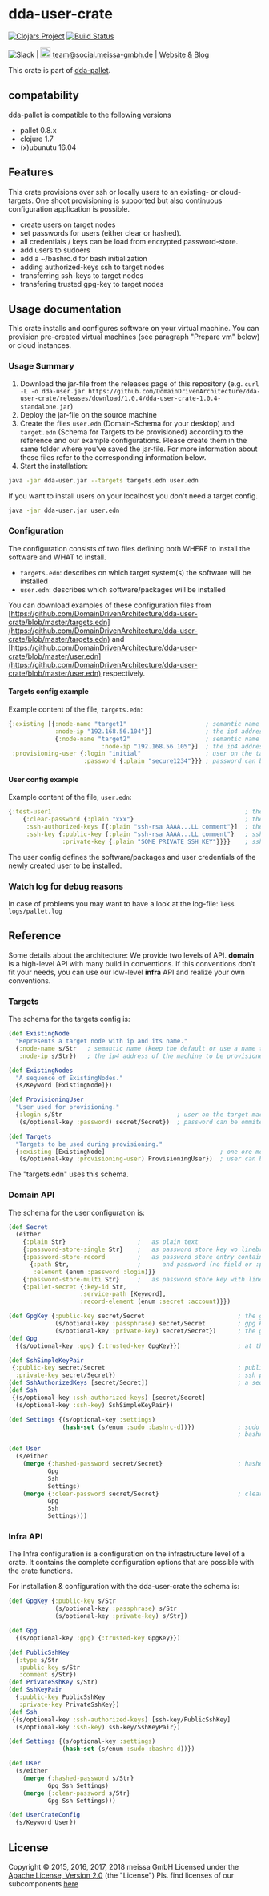 # dda-user-crate

[![Clojars Project](https://img.shields.io/clojars/v/dda/dda-user-crate.svg)](https://clojars.org/dda/dda-user-crate)
[![Build Status](https://travis-ci.org/DomainDrivenArchitecture/dda-user-crate.svg?branch=master)](https://travis-ci.org/DomainDrivenArchitecture/dda-user-crate)

[![Slack](https://img.shields.io/badge/chat-clojurians-green.svg?style=flat)](https://clojurians.slack.com/messages/#dda-pallet/) | [<img src="https://meissa-gmbh.de/img/community/Mastodon_Logotype.svg" width=20 alt="team@social.meissa-gmbh.de"> team@social.meissa-gmbh.de](https://social.meissa-gmbh.de/@team) | [Website & Blog](https://domaindrivenarchitecture.org)

This crate is part of [dda-pallet](https://domaindrivenarchitecture.org/pages/dda-pallet/).

## compatability
dda-pallet is compatible to the following versions
* pallet 0.8.x
* clojure 1.7
* (x)ubunutu 16.04

## Features
This crate provisions over ssh or locally users to an existing- or cloud-targets.
One shoot provisioning is supported but also continuous configuration application is possible.

* create users on target nodes
* set passwords for users (either clear or hashed).
* all credentials / keys can be load from encrypted password-store.
* add users to sudoers
* add a ~/bashrc.d for bash initialization
* adding authorized-keys ssh to target nodes
* transferring ssh-keys to target nodes
* transfering trusted gpg-key to target nodes

## Usage documentation
This crate installs and configures software on your virtual machine. You can provision pre-created virtual machines (see paragraph "Prepare vm" below) or cloud instances.

### Usage Summary
1. Download the jar-file from the releases page of this repository (e.g. `curl -L -o dda-user.jar https://github.com/DomainDrivenArchitecture/dda-user-crate/releases/download/1.0.4/dda-user-crate-1.0.4-standalone.jar`)
2. Deploy the jar-file on the source machine
3. Create the files `user.edn` (Domain-Schema for your desktop) and `target.edn` (Schema for Targets to be provisioned) according to the reference and our example configurations. Please create them in the same folder where you've saved the jar-file. For more information about these files refer to the corresponding information below.
4. Start the installation:
```bash
java -jar dda-user.jar --targets targets.edn user.edn
```
If you want to install users on your localhost you don't need a target config.
```bash
java -jar dda-user.jar user.edn
```

### Configuration
The configuration consists of two files defining both WHERE to install the software and WHAT to install.
* `targets.edn`: describes on which target system(s) the software will be installed
* `user.edn`: describes which software/packages will be installed

You can download examples of these configuration files from
[https://github.com/DomainDrivenArchitecture/dda-user-crate/blob/master/targets.edn](https://github.com/DomainDrivenArchitecture/dda-user-crate/blob/master/targets.edn) and
[https://github.com/DomainDrivenArchitecture/dda-user-crate/blob/master/user.edn](https://github.com/DomainDrivenArchitecture/dda-user-crate/blob/master/user.edn) respectively.

#### Targets config example
Example content of the file, `targets.edn`:
```clojure
{:existing [{:node-name "target1"                      ; semantic name (keep the default or use a name that suits you)
             :node-ip "192.168.56.104"}]               ; the ip4 address of the machine to be provisioned
             {:node-name "target2"                     ; semantic name (keep the default or use a name that suits you)
                          :node-ip "192.168.56.105"}]  ; the ip4 address of the machine to be provisioned
 :provisioning-user {:login "initial"                  ; user on the target machine, must have sudo rights
                     :password {:plain "secure1234"}}} ; password can be ommited, if a ssh key is authorized
```

#### User config example
Example content of the file, `user.edn`:
```clojure
{:test-user1                                                      ; the user-name, root also works.
    {:clear-password {:plain "xxx"}                               ; the users password
     :ssh-authorized-keys [{:plain "ssh-rsa AAAA...LL comment"}]  ; the authorized ssh keys containig "ssh-rsa" "the key" "a comment"
     :ssh-key {:public-key {:plain "ssh-rsa AAAA...LL comment"}   ; ssh public KEY
               :private-key {:plain "SOME_PRIVATE_SSH_KEY"}}}}    ; ssh privarte key
```

The user config defines the software/packages and user credentials of the newly created user to be installed.

### Watch log for debug reasons
In case of problems you may want to have a look at the log-file:
`less logs/pallet.log`

## Reference
Some details about the architecture: We provide two levels of API. **domain** is a high-level API with many build in conventions. If this conventions don't fit your needs, you can use our low-level **infra** API and realize your own conventions.

### Targets
The schema for the targets config is:
```clojure
(def ExistingNode
  "Represents a target node with ip and its name."
  {:node-name s/Str   ; semantic name (keep the default or use a name that suits you)
   :node-ip s/Str})   ; the ip4 address of the machine to be provisioned

(def ExistingNodes
  "A sequence of ExistingNodes."
  {s/Keyword [ExistingNode]})

(def ProvisioningUser
  "User used for provisioning."
  {:login s/Str                                ; user on the target machine, must have sudo rights
   (s/optional-key :password) secret/Secret})  ; password can be ommited, if a ssh key is authorized

(def Targets
  "Targets to be used during provisioning."
  {:existing [ExistingNode]                                ; one ore more target nodes.
   (s/optional-key :provisioning-user) ProvisioningUser})  ; user can be ommited to execute on localhost with current user.
```

The "targets.edn" uses this schema.

### Domain API
The schema for the user configuration is:
```clojure
(def Secret
  (either
    {:plain Str}                    ;   as plain text
    {:password-store-single Str}    ;   as password store key wo linebreaks & whitespaces
    {:password-store-record         ;   as password store entry containing login (record :login)
      {:path Str,                   ;      and password (no field or :password)
       :element (enum :password :login)}}
    {:password-store-multi Str}     ;   as password store key with linebreaks
    {:pallet-secret {:key-id Str,
                    :service-path [Keyword],
                    :record-element (enum :secret :account)}})

(def GpgKey {:public-key secret/Secret                          ; the gpg public key - has to be a valid gpg key.
             (s/optional-key :passphrase) secret/Secret         ; gpg keys passphrase
             (s/optional-key :private-key) secret/Secret})      ; the gpg private key - has to be a valid gpg key.
(def Gpg
  {(s/optional-key :gpg) {:trusted-key GpgKey}})                ; at the moment only a ultimately trusted key can be configured.

(def SshSimpleKeyPair
 {:public-key secret/Secret                                     ; public key in format "ssh-rsa the-key the-comment"
  :private-key secret/Secret})                                  ; ssh private key
(def SshAuthorizedKeys [secret/Secret])                         ; a sequence of authorized keys.
(def Ssh
 {(s/optional-key :ssh-authorized-keys) [secret/Secret]
  (s/optional-key :ssh-key) SshSimpleKeyPair})

(def Settings {(s/optional-key :settings)
               (hash-set (s/enum :sudo :bashrc-d))})            ; sudo means user is part of sudoers group
                                                                ; bashrc-d will create a basrc.d wich contents are executed on bash start.

(def User
  (s/either
    (merge {:hashed-password secret/Secret}                     ; hashed passwords are written directly to /etc/shadow
           Gpg
           Ssh
           Settings)
    (merge {:clear-password secret/Secret}                      ; clear passwords are hashed before writing them to /etc/shadow
           Gpg
           Ssh
           Settings)))
```

### Infra API
The Infra configuration is a configuration on the infrastructure level of a crate. It contains the complete configuration options that are possible with the crate functions.

For installation & configuration with the dda-user-crate the schema is:
```clojure
(def GpgKey {:public-key s/Str
             (s/optional-key :passphrase) s/Str
             (s/optional-key :private-key) s/Str})

(def Gpg
  {(s/optional-key :gpg) {:trusted-key GpgKey}})

(def PublicSshKey
  {:type s/Str
   :public-key s/Str
   :comment s/Str})
(def PrivateSshKey s/Str)
(def SshKeyPair
  {:public-key PublicSshKey
   :private-key PrivateSshKey})
(def Ssh
 {(s/optional-key :ssh-authorized-keys) [ssh-key/PublicSshKey]
  (s/optional-key :ssh-key) ssh-key/SshKeyPair})

(def Settings {(s/optional-key :settings)
               (hash-set (s/enum :sudo :bashrc-d))})

(def User
  (s/either
    (merge {:hashed-password s/Str}
           Gpg Ssh Settings)
    (merge {:clear-password s/Str}
           Gpg Ssh Settings)))

(def UserCrateConfig
  {s/Keyword User})
```

## License

Copyright © 2015, 2016, 2017, 2018 meissa GmbH
Licensed under the [Apache License, Version 2.0](LICENSE) (the "License")
Pls. find licenses of our subcomponents [here](doc/SUBCOMPONENT_LICENSE)

